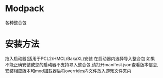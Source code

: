 # Modpack
各种整合包
# 安装方法
拖入启动器(适用于PCL2/HMCL/BakaXL)安装
在启动器内选择导入整合包
如果不能正确安装或您的启动器不支持导入整合包,请打开manifest.json查看版本信息,安装相应版本和mod加载器后将overrides内文件放入游戏文件夹内

